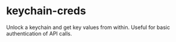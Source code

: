 # keychain-creds
Unlock a keychain and get key values from within. Useful for basic authentication of API calls.
